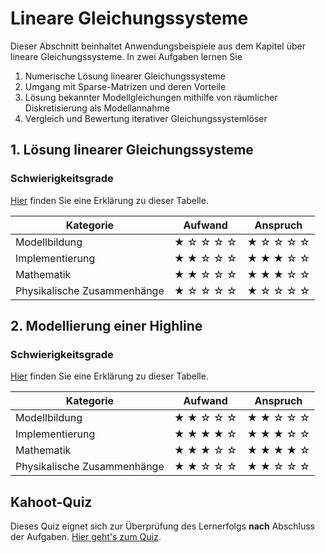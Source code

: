 # Lineare Gleichungssysteme

Dieser Abschnitt beinhaltet Anwendungsbeispiele aus dem Kapitel über lineare Gleichungssysteme. In zwei Aufgaben lernen Sie

1. Numerische Lösung linearer Gleichungssysteme
2. Umgang mit Sparse-Matrizen und deren Vorteile
3. Lösung bekannter Modellgleichungen mithilfe von räumlicher Diskretisierung als Modellannahme
4. Vergleich und Bewertung iterativer Gleichungssystemlöser

## 1. Lösung linearer Gleichungssysteme

### Schwierigkeitsgrade
[Hier](content:references:schwierigkeitsgrade) finden Sie eine Erklärung zu dieser Tabelle.

|Kategorie|Aufwand|Anspruch|
|---|---|---|
|Modellbildung|&#9733; &#9734; &#9734; &#9734; &#9734; |&#9733; &#9734; &#9734; &#9734; &#9734; |
|Implementierung|&#9733; &#9733; &#9734; &#9734; &#9734; |&#9733; &#9733; &#9733; &#9734; &#9734; |
|Mathematik|&#9733; &#9733; &#9734; &#9734; &#9734; |&#9733; &#9733; &#9733; &#9734; &#9734;|
|Physikalische Zusammenhänge|&#9733; &#9734; &#9734; &#9734; &#9734;|&#9733; &#9734; &#9734; &#9734; &#9734; |

## 2. Modellierung einer Highline

### Schwierigkeitsgrade
[Hier](content:references:schwierigkeitsgrade) finden Sie eine Erklärung zu dieser Tabelle.

|Kategorie|Aufwand|Anspruch|
|---|---|---|
|Modellbildung|&#9733; &#9733; &#9734; &#9734; &#9734; |&#9733; &#9733; &#9734; &#9734; &#9734; |
|Implementierung|&#9733; &#9733; &#9733; &#9733; &#9734;|&#9733; &#9733; &#9733; &#9734; &#9734;|
|Mathematik|&#9733; &#9733; &#9733; &#9734; &#9734; |&#9733; &#9733; &#9733; &#9733; &#9734;|
|Physikalische Zusammenhänge|&#9733; &#9733; &#9734; &#9734; &#9734;|&#9733; &#9733; &#9734; &#9734; &#9734; |

## Kahoot-Quiz

Dieses Quiz eignet sich zur Überprüfung des Lernerfolgs **nach** Abschluss der Aufgaben. [Hier geht's zum Quiz](https://create.kahoot.it/share/lineare-gleichungssysteme-offentlich/cec8c563-a403-4f1f-bff3-a340f446bdd2).
